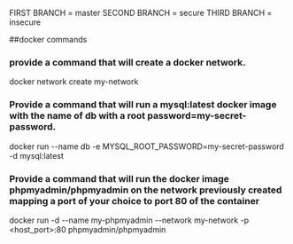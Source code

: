 FIRST BRANCH = master
SECOND BRANCH = secure
THIRD BRANCH = insecure

##docker commands 


###	provide a command that will create a docker network.
docker network create my-network

### Provide a command that will run a mysql:latest docker image with the name of db with a root password=my-secret-password.
docker run --name db -e MYSQL_ROOT_PASSWORD=my-secret-password -d mysql:latest

### Provide a command that will run the docker image phpmyadmin/phpmyadmin on the network previously created mapping a port of your choice to port 80 of the container
docker run -d --name my-phpmyadmin --network my-network -p <host_port>:80 phpmyadmin/phpmyadmin